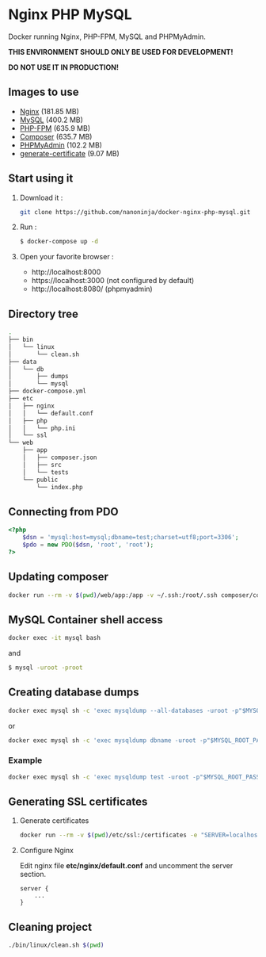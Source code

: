 # Nginx PHP MySQL

Docker running Nginx, PHP-FPM, MySQL and PHPMyAdmin.

**THIS ENVIRONMENT SHOULD ONLY BE USED FOR DEVELOPMENT!**

**DO NOT USE IT IN PRODUCTION!**

## Images to use

* [Nginx](https://hub.docker.com/_/nginx/) (181.85 MB)
* [MySQL](https://hub.docker.com/_/mysql/) (400.2 MB)
* [PHP-FPM](https://hub.docker.com/r/nanoninja/php-fpm/) (635.9 MB)
* [Composer](https://hub.docker.com/r/composer/composer/) (635.7 MB)
* [PHPMyAdmin](https://hub.docker.com/r/phpmyadmin/phpmyadmin/) (102.2 MB)
* [generate-certificate](https://hub.docker.com/r/jacoelho/generate-certificate/) (9.07 MB)

## Start using it

1. Download it :

    ```sh
    git clone https://github.com/nanoninja/docker-nginx-php-mysql.git
    ```

2. Run :

    ```sh
    $ docker-compose up -d
    ```

3. Open your favorite browser :

    * http://localhost:8000
    * https://localhost:3000 (not configured by default)
    * http://localhost:8080/ (phpmyadmin)

## Directory tree

```sh
.
├── bin
│   └── linux
│       └── clean.sh
├── data
│   └── db
│       ├── dumps
│       └── mysql
├── docker-compose.yml
├── etc
│   ├── nginx
│   │   └── default.conf
│   ├── php
│   │   └── php.ini
│   └── ssl
└── web
    ├── app
    │   ├── composer.json
    │   ├── src
    │   └── tests
    └── public
        └── index.php
```

## Connecting from PDO

```php
<?php
    $dsn = 'mysql:host=mysql;dbname=test;charset=utf8;port=3306';
    $pdo = new PDO($dsn, 'root', 'root');
?>
```

## Updating composer

```sh
docker run --rm -v $(pwd)/web/app:/app -v ~/.ssh:/root/.ssh composer/composer update
```

## MySQL Container shell access

```sh
docker exec -it mysql bash
```

and

```sh
$ mysql -uroot -proot
```

## Creating database dumps

```sh
docker exec mysql sh -c 'exec mysqldump --all-databases -uroot -p"$MYSQL_ROOT_PASSWORD"' > /some/path/on/your/host/all-databases.sql
```

or

```sh
docker exec mysql sh -c 'exec mysqldump dbname -uroot -p"$MYSQL_ROOT_PASSWORD"' > /some/path/on/your/host/dbname.sql
```

### Example

```sh
docker exec mysql sh -c 'exec mysqldump test -uroot -p"$MYSQL_ROOT_PASSWORD"' > $(pwd)/data/db/dumps/test.sql
```

## Generating SSL certificates

1. Generate certificates

    ```sh
    docker run --rm -v $(pwd)/etc/ssl:/certificates -e "SERVER=localhost" jacoelho/generate-certificate
    ```

2. Configure Nginx

    Edit nginx file **etc/nginx/default.conf** and uncomment the server section.

    ```nginx
    server {
        ...
    }
    ```

## Cleaning project

```sh
./bin/linux/clean.sh $(pwd)
```
